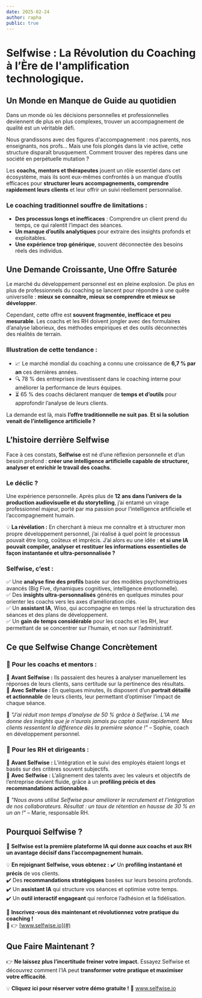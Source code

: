 ```yaml
---
date: 2025-02-24
author: rapha
public: true
---
```


# Selfwise : La Révolution du Coaching à l’Ère de l'amplification technologique.

## **Un Monde en Manque de Guide au quotidien**

Dans un monde où les décisions personnelles et professionnelles deviennent de plus en plus complexes, trouver un accompagnement de qualité est un véritable défi.

Nous grandissons avec des figures d'accompagnement : nos parents, nos enseignants, nos profs... Mais une fois plongés dans la vie active, cette structure disparaît brusquement. Comment trouver des repères dans une société en perpétuelle mutation ?

Les **coachs, mentors et thérapeutes** jouent un rôle essentiel dans cet écosystème, mais ils sont eux-mêmes confrontés à un manque d’outils efficaces pour **structurer leurs accompagnements, comprendre rapidement leurs clients** et leur offrir un suivi réellement personnalisé.

### **Le coaching traditionnel souffre de limitations :**
- **Des processus longs et inefficaces** : Comprendre un client prend du temps, ce qui ralentit l’impact des séances.
- **Un manque d’outils analytiques** pour extraire des insights profonds et exploitables.
- **Une expérience trop générique**, souvent déconnectée des besoins réels des individus.

## **Une Demande Croissante, Une Offre Saturée**

Le marché du développement personnel est en pleine explosion. De plus en plus de professionnels du coaching se lancent pour répondre à une quête universelle : **mieux se connaître, mieux se comprendre et mieux se développer**.

Cependant, cette offre est **souvent fragmentée, inefficace et peu mesurable**. Les coachs et les RH doivent jongler avec des formulaires d’analyse laborieux, des méthodes empiriques et des outils déconnectés des réalités de terrain.

### **Illustration de cette tendance :**
- 📈 Le marché mondial du coaching a connu une croissance de **6,7 % par an** ces dernières années.
- 🔍 78 % des entreprises investissent dans le coaching interne pour améliorer la performance de leurs équipes.
- ⏳ 65 % des coachs déclarent manquer de **temps et d’outils** pour approfondir l’analyse de leurs clients.

La demande est là, mais **l’offre traditionnelle ne suit pas**. **Et si la solution venait de l’intelligence artificielle ?**

## **L’histoire derrière Selfwise**

Face à ces constats, **Selfwise** est né d’une réflexion personnelle et d’un besoin profond : **créer une intelligence artificielle capable de structurer, analyser et enrichir le travail des coachs**.

### **Le déclic ?**

Une expérience personnelle. Après plus de **12 ans dans l’univers de la production audiovisuelle et du storytelling**, j’ai entamé un virage professionnel majeur, porté par ma passion pour l’intelligence artificielle et l’accompagnement humain.

💡 **La révélation :** En cherchant à mieux me connaître et à structurer mon propre développement personnel, j’ai réalisé à quel point le processus pouvait être long, coûteux et imprécis. J’ai alors eu une idée : **et si une IA pouvait compiler, analyser et restituer les informations essentielles de façon instantanée et ultra-personnalisée ?**

### **Selfwise, c’est :**
✅ Une **analyse fine des profils** basée sur des modèles psychométriques avancés (Big Five, dynamiques cognitives, intelligence émotionnelle).  
✅ Des **insights ultra-personnalisés** générés en quelques minutes pour orienter les coachs vers les axes d’amélioration clés.  
✅ Un **assistant IA**, Wiso, qui accompagne en temps réel la structuration des séances et des plans de développement.  
✅ Un **gain de temps considérable** pour les coachs et les RH, leur permettant de se concentrer sur l’humain, et non sur l’administratif.

## **Ce que Selfwise Change Concrètement**

### 🚀 **Pour les coachs et mentors :**
🔹 **Avant Selfwise :** Ils passaient des heures à analyser manuellement les réponses de leurs clients, sans certitude sur la pertinence des résultats.  
🔹 **Avec Selfwise :** En quelques minutes, ils disposent d’un **portrait détaillé et actionnable** de leurs clients, leur permettant d’optimiser l’impact de chaque séance.

📢 *"J’ai réduit mon temps d’analyse de 50 % grâce à Selfwise. L’IA me donne des insights que je n’aurais jamais pu capter aussi rapidement. Mes clients ressentent la différence dès la première séance !"* – Sophie, coach en développement personnel.

### 🏢 **Pour les RH et dirigeants :**
🔹 **Avant Selfwise :** L’intégration et le suivi des employés étaient longs et basés sur des critères souvent subjectifs.  
🔹 **Avec Selfwise :** L’alignement des talents avec les valeurs et objectifs de l’entreprise devient fluide, grâce à un **profiling précis et des recommandations actionnables**.

📢 *"Nous avons utilisé Selfwise pour améliorer le recrutement et l’intégration de nos collaborateurs. Résultat : un taux de rétention en hausse de 30 % en un an !"* – Marie, responsable RH.

## **Pourquoi Selfwise ?**

🌟 **Selfwise est la première plateforme IA qui donne aux coachs et aux RH un avantage décisif dans l’accompagnement humain.**

💡 **En rejoignant Selfwise, vous obtenez :**
✔️ Un **profiling instantané et précis** de vos clients.  
✔️ Des **recommandations stratégiques** basées sur leurs besoins profonds.  
✔️ Un **assistant IA** qui structure vos séances et optimise votre temps.  
✔️ Un **outil interactif engageant** qui renforce l’adhésion et la fidélisation.  

📌 **Inscrivez-vous dès maintenant et révolutionnez votre pratique du coaching !**  
🔗 👉 [www.selfwise.io](#)

## **Que Faire Maintenant ?**

👉 **Ne laissez plus l’incertitude freiner votre impact.** Essayez Selfwise et découvrez comment l’IA peut **transformer votre pratique et maximiser votre efficacité**.

💡 **Cliquez ici pour réserver votre démo gratuite !** 🔗 www.selfwise.io



